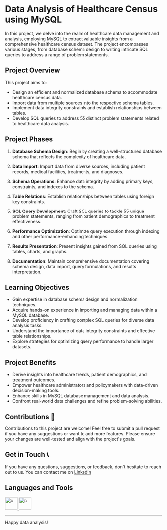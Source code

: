 # Data Analysis of Healthcare Census using MySQL

In this project, we delve into the realm of healthcare data management and analysis, employing MySQL to extract valuable insights from a comprehensive healthcare census dataset. The project encompasses various stages, from database schema design to writing intricate SQL queries to address a range of problem statements.

## Project Overview

This project aims to:

- Design an efficient and normalized database schema to accommodate healthcare census data.
- Import data from multiple sources into the respective schema tables.
- Implement data integrity constraints and establish relationships between tables.
- Develop SQL queries to address 55 distinct problem statements related to healthcare data analysis.

## Project Phases

1. **Database Schema Design**: Begin by creating a well-structured database schema that reflects the complexity of healthcare data.

2. **Data Import**: Import data from diverse sources, including patient records, medical facilities, treatments, and diagnoses.

3. **Schema Operations**: Enhance data integrity by adding primary keys, constraints, and indexes to the schema.

4. **Table Relations**: Establish relationships between tables using foreign key constraints.

5. **SQL Query Development**: Craft SQL queries to tackle 55 unique problem statements, ranging from patient demographics to treatment effectiveness.

6. **Performance Optimization**: Optimize query execution through indexing and other performance-enhancing techniques.

7. **Results Presentation**: Present insights gained from SQL queries using tables, charts, and graphs.

8. **Documentation**: Maintain comprehensive documentation covering schema design, data import, query formulations, and results interpretation.

## Learning Objectives

- Gain expertise in database schema design and normalization techniques.
- Acquire hands-on experience in importing and managing data within a MySQL database.
- Develop proficiency in crafting complex SQL queries for diverse data analysis tasks.
- Understand the importance of data integrity constraints and effective table relationships.
- Explore strategies for optimizing query performance to handle larger datasets.

## Project Benefits

- Derive insights into healthcare trends, patient demographics, and treatment outcomes.
- Empower healthcare administrators and policymakers with data-driven decision-making tools.
- Enhance skills in MySQL database management and data analysis.
- Confront real-world data challenges and refine problem-solving abilities.

## Contributions 🤝

Contributions to this project are welcome! Feel free to submit a pull request if you have any suggestions or want to add more features. Please ensure your changes are well-tested and align with the project's goals.

## Get in Touch 📞

If you have any questions, suggestions, or feedback, don't hesitate to reach out to us. You can contact me on [LinkedIn](www.linkedin.com/in/jayjathar1409) 

## Languages and Tools

<p align="left"> <a href="https://www.mysql.com/" target="_blank" rel="noreferrer"> <img src="https://cdn.jsdelivr.net/gh/devicons/devicon/icons/mysql/mysql-original-wordmark.svg" alt="c" width="40" height="40"/> </a> 
<a href="https://www.mysql.com/products/workbench/" target="_blank" rel="noreferrer"> <img src="[https://icongr.am/devicon/gimp-original-wordmark.svg](https://cdn.icon-icons.com/icons2/1381/PNG/512/mysqlworkbench_93532.png)https://cdn.icon-icons.com/icons2/1381/PNG/512/mysqlworkbench_93532.png" alt="c" width="40" height="40"/> </a>
</p>

---

Happy data analysis!
